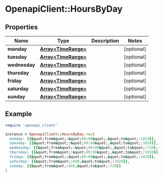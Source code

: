 # OpenapiClient::HoursByDay

## Properties

| Name | Type | Description | Notes |
| ---- | ---- | ----------- | ----- |
| **monday** | [**Array&lt;TimeRange&gt;**](TimeRange.md) |  | [optional] |
| **tuesday** | [**Array&lt;TimeRange&gt;**](TimeRange.md) |  | [optional] |
| **wednesday** | [**Array&lt;TimeRange&gt;**](TimeRange.md) |  | [optional] |
| **thursday** | [**Array&lt;TimeRange&gt;**](TimeRange.md) |  | [optional] |
| **friday** | [**Array&lt;TimeRange&gt;**](TimeRange.md) |  | [optional] |
| **saturday** | [**Array&lt;TimeRange&gt;**](TimeRange.md) |  | [optional] |
| **sunday** | [**Array&lt;TimeRange&gt;**](TimeRange.md) |  | [optional] |

## Example

```ruby
require 'openapi_client'

instance = OpenapiClient::HoursByDay.new(
  monday: [{&quot;from&quot;:&quot;09:00&quot;,&quot;to&quot;:1020}],
  tuesday: [{&quot;from&quot;:&quot;09:00&quot;,&quot;to&quot;:1020}],
  wednesday: [{&quot;from&quot;:&quot;09:00&quot;,&quot;to&quot;:720},{&quot;from&quot;:780,&quot;to&quot;:1020}],
  thursday: [{&quot;from&quot;:&quot;09:00&quot;,&quot;to&quot;:1020}],
  friday: [{&quot;from&quot;:&quot;09:00&quot;,&quot;to&quot;:1020}],
  saturday: [{&quot;from&quot;:600,&quot;to&quot;:1020}],
  sunday: [{&quot;from&quot;:660,&quot;to&quot;:720}]
)
```

